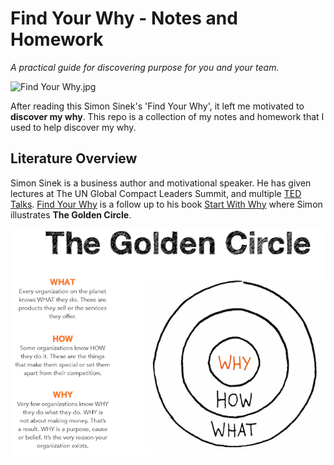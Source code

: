 # Find Your Why - Notes and Homework
_A practical guide for discovering purpose for you and your team._

 ![Find Your Why.jpg](wwww/find_your_why.jpg)

After reading this Simon Sinek's 'Find Your Why', it left me motivated to **discover my why**. This repo is a collection of my notes and homework that I used to help discover my why.

## Literature Overview

Simon Sinek is a business author and motivational speaker. He has given lectures at The UN Global Compact Leaders Summit, and multiple [TED Talks](https://www.ted.com/talks?sort=newest&q=simon+sinek). [Find Your Why](https://www.amazon.com/Find-Your-Why-Practical-Discovering/dp/0143111728/ref=sr_1_2?ie=UTF8&qid=1547786185&sr=8-2&keywords=find+your+why) is a follow up to his book [Start With Why](https://www.amazon.com/Start-Why-Leaders-Inspire-Everyone/dp/1591846447/ref=sr_1_3?ie=UTF8&qid=1547786185&sr=8-3&keywords=find+your+why) where Simon illustrates **The Golden Circle**.

![The Golden Circle](www/the_golden_circle_full.png)
